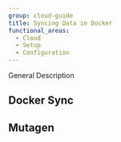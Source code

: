 ```yaml
---
group: cloud-guide
title: Syncing Data in Docker
functional_areas:
  - Cloud
  - Setup
  - Configuration
---
```


General Description

## Docker Sync


## Mutagen

